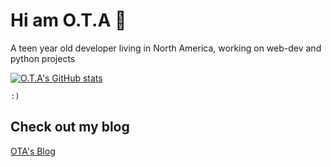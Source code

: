 # Hi am O.T.A :wave:

A teen year old developer living in North America, working on web-dev and python projects

[![O.T.A's GitHub stats](https://github-readme-stats.vercel.app/api?username=ota200)](https://github.com/ota200/github-readme-stats)

` :) `

## Check out my blog
[OTA's Blog](https://ota.hashnode.dev/)
